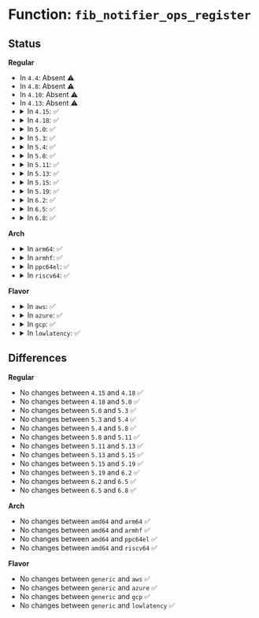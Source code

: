 # Function: <code>fib_notifier_ops_register</code>

## Status
<b>Regular</b>
<ul>
<li>
In <code>4.4</code>: Absent ⚠️
</li>
<li>
In <code>4.8</code>: Absent ⚠️
</li>
<li>
In <code>4.10</code>: Absent ⚠️
</li>
<li>
In <code>4.13</code>: Absent ⚠️
</li>
<li>
<details>
<summary>In <code>4.15</code>: ✅</summary>

```c
struct fib_notifier_ops *fib_notifier_ops_register(const struct fib_notifier_ops *tmpl, struct net *net);
```

**Collision:** Unique Global

**Inline:** No

**Transformation:** False

**Instances:**

```
In net/core/fib_notifier.c (ffffffff8186a690)
Location: net/core/fib_notifier.c:132
Inline: False
Direct callers:
  - net/ipv4/fib_notifier.c:fib4_notifier_init
  - net/ipv4/ipmr.c:ipmr_net_init
  - net/ipv6/fib6_notifier.c:fib6_notifier_init
```
**Symbols:**

```
ffffffff8186a690-ffffffff8186a71f: fib_notifier_ops_register (STB_GLOBAL)
```
</details>
</li>
<li>
<details>
<summary>In <code>4.18</code>: ✅</summary>

```c
struct fib_notifier_ops *fib_notifier_ops_register(const struct fib_notifier_ops *tmpl, struct net *net);
```

**Collision:** Unique Global

**Inline:** No

**Transformation:** False

**Instances:**

```
In net/core/fib_notifier.c (ffffffff818ba420)
Location: net/core/fib_notifier.c:140
Inline: False
Direct callers:
  - net/ipv4/fib_notifier.c:fib4_notifier_init
  - net/ipv4/ipmr.c:ipmr_net_init
  - net/ipv6/fib6_notifier.c:fib6_notifier_init
  - net/ipv6/ip6mr.c:ip6mr_net_init
```
**Symbols:**

```
ffffffff818ba420-ffffffff818ba4b2: fib_notifier_ops_register (STB_GLOBAL)
```
</details>
</li>
<li>
<details>
<summary>In <code>5.0</code>: ✅</summary>

```c
struct fib_notifier_ops *fib_notifier_ops_register(const struct fib_notifier_ops *tmpl, struct net *net);
```

**Collision:** Unique Global

**Inline:** No

**Transformation:** False

**Instances:**

```
In net/core/fib_notifier.c (ffffffff818e12a0)
Location: net/core/fib_notifier.c:140
Inline: False
Direct callers:
  - net/ipv4/fib_notifier.c:fib4_notifier_init
  - net/ipv4/ipmr.c:ipmr_net_init
  - net/ipv6/fib6_notifier.c:fib6_notifier_init
  - net/ipv6/ip6mr.c:ip6mr_net_init
```
**Symbols:**

```
ffffffff818e12a0-ffffffff818e1332: fib_notifier_ops_register (STB_GLOBAL)
```
</details>
</li>
<li>
<details>
<summary>In <code>5.3</code>: ✅</summary>

```c
struct fib_notifier_ops *fib_notifier_ops_register(const struct fib_notifier_ops *tmpl, struct net *net);
```

**Collision:** Unique Global

**Inline:** No

**Transformation:** False

**Instances:**

```
In net/core/fib_notifier.c (ffffffff8192fa90)
Location: net/core/fib_notifier.c:140
Inline: False
Direct callers:
  - net/ipv4/fib_notifier.c:fib4_notifier_init
  - net/ipv4/ipmr.c:ipmr_net_init
  - net/ipv6/fib6_notifier.c:fib6_notifier_init
  - net/ipv6/ip6mr.c:ip6mr_net_init
```
**Symbols:**

```
ffffffff8192fa90-ffffffff8192fb19: fib_notifier_ops_register (STB_GLOBAL)
```
</details>
</li>
<li>
<details>
<summary>In <code>5.4</code>: ✅</summary>

```c
struct fib_notifier_ops *fib_notifier_ops_register(const struct fib_notifier_ops *tmpl, struct net *net);
```

**Collision:** Unique Global

**Inline:** No

**Transformation:** False

**Instances:**

```
In net/core/fib_notifier.c (ffffffff81961d00)
Location: net/core/fib_notifier.c:151
Inline: False
Direct callers:
  - net/ipv4/fib_notifier.c:fib4_notifier_init
  - net/ipv4/ipmr.c:ipmr_net_init
  - net/ipv6/fib6_notifier.c:fib6_notifier_init
  - net/ipv6/ip6mr.c:ip6mr_net_init
```
**Symbols:**

```
ffffffff81961d00-ffffffff81961d89: fib_notifier_ops_register (STB_GLOBAL)
```
</details>
</li>
<li>
<details>
<summary>In <code>5.8</code>: ✅</summary>

```c
struct fib_notifier_ops *fib_notifier_ops_register(const struct fib_notifier_ops *tmpl, struct net *net);
```

**Collision:** Unique Global

**Inline:** No

**Transformation:** False

**Instances:**

```
In net/core/fib_notifier.c (ffffffff81a352f0)
Location: net/core/fib_notifier.c:143
Inline: False
Direct callers:
  - net/ipv4/fib_notifier.c:fib4_notifier_init
  - net/ipv6/fib6_notifier.c:fib6_notifier_init
```
**Symbols:**

```
ffffffff81a352f0-ffffffff81a35386: fib_notifier_ops_register (STB_GLOBAL)
```
</details>
</li>
<li>
<details>
<summary>In <code>5.11</code>: ✅</summary>

```c
struct fib_notifier_ops *fib_notifier_ops_register(const struct fib_notifier_ops *tmpl, struct net *net);
```

**Collision:** Unique Global

**Inline:** No

**Transformation:** False

**Instances:**

```
In net/core/fib_notifier.c (ffffffff81a37670)
Location: net/core/fib_notifier.c:143
Inline: False
Direct callers:
  - net/ipv4/fib_notifier.c:fib4_notifier_init
  - net/ipv6/fib6_notifier.c:fib6_notifier_init
```
**Symbols:**

```
ffffffff81a37670-ffffffff81a3770f: fib_notifier_ops_register (STB_GLOBAL)
```
</details>
</li>
<li>
<details>
<summary>In <code>5.13</code>: ✅</summary>

```c
struct fib_notifier_ops *fib_notifier_ops_register(const struct fib_notifier_ops *tmpl, struct net *net);
```

**Collision:** Unique Global

**Inline:** No

**Transformation:** False

**Instances:**

```
In net/core/fib_notifier.c (ffffffff81a1e7d0)
Location: net/core/fib_notifier.c:143
Inline: False
Direct callers:
  - net/ipv4/fib_notifier.c:fib4_notifier_init
  - net/ipv6/fib6_notifier.c:fib6_notifier_init
```
**Symbols:**

```
ffffffff81a1e7d0-ffffffff81a1e86f: fib_notifier_ops_register (STB_GLOBAL)
```
</details>
</li>
<li>
<details>
<summary>In <code>5.15</code>: ✅</summary>

```c
struct fib_notifier_ops *fib_notifier_ops_register(const struct fib_notifier_ops *tmpl, struct net *net);
```

**Collision:** Unique Global

**Inline:** No

**Transformation:** False

**Instances:**

```
In net/core/fib_notifier.c (ffffffff81ad2870)
Location: net/core/fib_notifier.c:143
Inline: False
Direct callers:
  - net/ipv4/fib_notifier.c:fib4_notifier_init
  - net/ipv6/fib6_notifier.c:fib6_notifier_init
```
**Symbols:**

```
ffffffff81ad2870-ffffffff81ad290f: fib_notifier_ops_register (STB_GLOBAL)
```
</details>
</li>
<li>
<details>
<summary>In <code>5.19</code>: ✅</summary>

```c
struct fib_notifier_ops *fib_notifier_ops_register(const struct fib_notifier_ops *tmpl, struct net *net);
```

**Collision:** Unique Global

**Inline:** No

**Transformation:** False

**Instances:**

```
In net/core/fib_notifier.c (ffffffff81c502d0)
Location: net/core/fib_notifier.c:143
Inline: False
Direct callers:
  - net/ipv4/fib_notifier.c:fib4_notifier_init
  - net/ipv6/fib6_notifier.c:fib6_notifier_init
```
**Symbols:**

```
ffffffff81c502d0-ffffffff81c50393: fib_notifier_ops_register (STB_GLOBAL)
```
</details>
</li>
<li>
<details>
<summary>In <code>6.2</code>: ✅</summary>

```c
struct fib_notifier_ops *fib_notifier_ops_register(const struct fib_notifier_ops *tmpl, struct net *net);
```

**Collision:** Unique Global

**Inline:** No

**Transformation:** False

**Instances:**

```
In net/core/fib_notifier.c (ffffffff81e05680)
Location: net/core/fib_notifier.c:143
Inline: False
Direct callers:
  - net/ipv4/fib_notifier.c:fib4_notifier_init
  - net/ipv6/fib6_notifier.c:fib6_notifier_init
```
**Symbols:**

```
ffffffff81e05680-ffffffff81e05743: fib_notifier_ops_register (STB_GLOBAL)
```
</details>
</li>
<li>
<details>
<summary>In <code>6.5</code>: ✅</summary>

```c
struct fib_notifier_ops *fib_notifier_ops_register(const struct fib_notifier_ops *tmpl, struct net *net);
```

**Collision:** Unique Global

**Inline:** No

**Transformation:** False

**Instances:**

```
In net/core/fib_notifier.c (ffffffff81e77ed0)
Location: net/core/fib_notifier.c:143
Inline: False
Direct callers:
  - net/ipv4/fib_notifier.c:fib4_notifier_init
  - net/ipv6/fib6_notifier.c:fib6_notifier_init
```
**Symbols:**

```
ffffffff81e77ed0-ffffffff81e77f93: fib_notifier_ops_register (STB_GLOBAL)
```
</details>
</li>
<li>
<details>
<summary>In <code>6.8</code>: ✅</summary>

```c
struct fib_notifier_ops *fib_notifier_ops_register(const struct fib_notifier_ops *tmpl, struct net *net);
```

**Collision:** Unique Global

**Inline:** No

**Transformation:** False

**Instances:**

```
In net/core/fib_notifier.c (ffffffff81f37e90)
Location: net/core/fib_notifier.c:143
Inline: False
Direct callers:
  - net/ipv4/fib_notifier.c:fib4_notifier_init
  - net/ipv6/fib6_notifier.c:fib6_notifier_init
```
**Symbols:**

```
ffffffff81f37e90-ffffffff81f37f53: fib_notifier_ops_register (STB_GLOBAL)
```
</details>
</li>
</ul>
<b>Arch</b>
<ul>
<li>
<details>
<summary>In <code>arm64</code>: ✅</summary>

```c
struct fib_notifier_ops *fib_notifier_ops_register(const struct fib_notifier_ops *tmpl, struct net *net);
```

**Collision:** Unique Global

**Inline:** No

**Transformation:** False

**Instances:**

```
In net/core/fib_notifier.c (ffff800010c05a98)
Location: net/core/fib_notifier.c:151
Inline: False
Direct callers:
  - net/ipv4/fib_notifier.c:fib4_notifier_init
  - net/ipv4/ipmr.c:ipmr_net_init
  - net/ipv6/fib6_notifier.c:fib6_notifier_init
  - net/ipv6/ip6mr.c:ip6mr_net_init
```
**Symbols:**

```
ffff800010c05a98-ffff800010c05b50: fib_notifier_ops_register (STB_GLOBAL)
```
</details>
</li>
<li>
<details>
<summary>In <code>armhf</code>: ✅</summary>

```c
struct fib_notifier_ops *fib_notifier_ops_register(const struct fib_notifier_ops *tmpl, struct net *net);
```

**Collision:** Unique Global

**Inline:** No

**Transformation:** False

**Instances:**

```
In net/core/fib_notifier.c (c0d1eafc)
Location: net/core/fib_notifier.c:151
Inline: False
Direct callers:
  - net/ipv4/fib_notifier.c:fib4_notifier_init
  - net/ipv4/ipmr.c:ipmr_net_init
  - net/ipv6/fib6_notifier.c:fib6_notifier_init
  - net/ipv6/ip6mr.c:ip6mr_net_init
```
**Symbols:**

```
c0d1eafc-c0d1eba4: fib_notifier_ops_register (STB_GLOBAL)
```
</details>
</li>
<li>
<details>
<summary>In <code>ppc64el</code>: ✅</summary>

```c
struct fib_notifier_ops *fib_notifier_ops_register(const struct fib_notifier_ops *tmpl, struct net *net);
```

**Collision:** Unique Global

**Inline:** No

**Transformation:** False

**Instances:**

```
In net/core/fib_notifier.c (c000000000cefd40)
Location: net/core/fib_notifier.c:151
Inline: False
Direct callers:
  - net/ipv4/fib_notifier.c:fib4_notifier_init
  - net/ipv4/ipmr.c:ipmr_net_init
  - net/ipv6/fib6_notifier.c:fib6_notifier_init
  - net/ipv6/ip6mr.c:ip6mr_net_init
```
**Symbols:**

```
c000000000cefd40-c000000000cefe38: fib_notifier_ops_register (STB_GLOBAL)
```
</details>
</li>
<li>
<details>
<summary>In <code>riscv64</code>: ✅</summary>

```c
struct fib_notifier_ops *fib_notifier_ops_register(const struct fib_notifier_ops *tmpl, struct net *net);
```

**Collision:** Unique Global

**Inline:** No

**Transformation:** False

**Instances:**

```
In net/core/fib_notifier.c (ffffffe00078422a)
Location: net/core/fib_notifier.c:151
Inline: False
Direct callers:
  - net/ipv4/fib_notifier.c:fib4_notifier_init
  - net/ipv4/ipmr.c:ipmr_net_init
  - net/ipv6/fib6_notifier.c:fib6_notifier_init
  - net/ipv6/ip6mr.c:ip6mr_net_init
```
**Symbols:**

```
ffffffe00078422a-ffffffe0007842da: fib_notifier_ops_register (STB_GLOBAL)
```
</details>
</li>
</ul>
<b>Flavor</b>
<ul>
<li>
<details>
<summary>In <code>aws</code>: ✅</summary>

```c
struct fib_notifier_ops *fib_notifier_ops_register(const struct fib_notifier_ops *tmpl, struct net *net);
```

**Collision:** Unique Global

**Inline:** No

**Transformation:** False

**Instances:**

```
In net/core/fib_notifier.c (ffffffff81901cd0)
Location: net/core/fib_notifier.c:151
Inline: False
Direct callers:
  - net/ipv4/fib_notifier.c:fib4_notifier_init
  - net/ipv4/ipmr.c:ipmr_net_init
  - net/ipv6/fib6_notifier.c:fib6_notifier_init
  - net/ipv6/ip6mr.c:ip6mr_net_init
```
**Symbols:**

```
ffffffff81901cd0-ffffffff81901d59: fib_notifier_ops_register (STB_GLOBAL)
```
</details>
</li>
<li>
<details>
<summary>In <code>azure</code>: ✅</summary>

```c
struct fib_notifier_ops *fib_notifier_ops_register(const struct fib_notifier_ops *tmpl, struct net *net);
```

**Collision:** Unique Global

**Inline:** No

**Transformation:** False

**Instances:**

```
In net/core/fib_notifier.c (ffffffff818bbb00)
Location: net/core/fib_notifier.c:151
Inline: False
Direct callers:
  - net/ipv4/fib_notifier.c:fib4_notifier_init
  - net/ipv4/ipmr.c:ipmr_net_init
  - net/ipv6/fib6_notifier.c:fib6_notifier_init
  - net/ipv6/ip6mr.c:ip6mr_net_init
```
**Symbols:**

```
ffffffff818bbb00-ffffffff818bbb89: fib_notifier_ops_register (STB_GLOBAL)
```
</details>
</li>
<li>
<details>
<summary>In <code>gcp</code>: ✅</summary>

```c
struct fib_notifier_ops *fib_notifier_ops_register(const struct fib_notifier_ops *tmpl, struct net *net);
```

**Collision:** Unique Global

**Inline:** No

**Transformation:** False

**Instances:**

```
In net/core/fib_notifier.c (ffffffff81952d00)
Location: net/core/fib_notifier.c:151
Inline: False
Direct callers:
  - net/ipv4/fib_notifier.c:fib4_notifier_init
  - net/ipv4/ipmr.c:ipmr_net_init
  - net/ipv6/fib6_notifier.c:fib6_notifier_init
  - net/ipv6/ip6mr.c:ip6mr_net_init
```
**Symbols:**

```
ffffffff81952d00-ffffffff81952d89: fib_notifier_ops_register (STB_GLOBAL)
```
</details>
</li>
<li>
<details>
<summary>In <code>lowlatency</code>: ✅</summary>

```c
struct fib_notifier_ops *fib_notifier_ops_register(const struct fib_notifier_ops *tmpl, struct net *net);
```

**Collision:** Unique Global

**Inline:** No

**Transformation:** False

**Instances:**

```
In net/core/fib_notifier.c (ffffffff819747c0)
Location: net/core/fib_notifier.c:151
Inline: False
Direct callers:
  - net/ipv4/fib_notifier.c:fib4_notifier_init
  - net/ipv4/ipmr.c:ipmr_net_init
  - net/ipv6/fib6_notifier.c:fib6_notifier_init
  - net/ipv6/ip6mr.c:ip6mr_net_init
```
**Symbols:**

```
ffffffff819747c0-ffffffff8197486b: fib_notifier_ops_register (STB_GLOBAL)
```
</details>
</li>
</ul>

## Differences
<b>Regular</b>
<ul>
<li>
No changes between <code>4.15</code> and <code>4.18</code> ✅
</li>
<li>
No changes between <code>4.18</code> and <code>5.0</code> ✅
</li>
<li>
No changes between <code>5.0</code> and <code>5.3</code> ✅
</li>
<li>
No changes between <code>5.3</code> and <code>5.4</code> ✅
</li>
<li>
No changes between <code>5.4</code> and <code>5.8</code> ✅
</li>
<li>
No changes between <code>5.8</code> and <code>5.11</code> ✅
</li>
<li>
No changes between <code>5.11</code> and <code>5.13</code> ✅
</li>
<li>
No changes between <code>5.13</code> and <code>5.15</code> ✅
</li>
<li>
No changes between <code>5.15</code> and <code>5.19</code> ✅
</li>
<li>
No changes between <code>5.19</code> and <code>6.2</code> ✅
</li>
<li>
No changes between <code>6.2</code> and <code>6.5</code> ✅
</li>
<li>
No changes between <code>6.5</code> and <code>6.8</code> ✅
</li>
</ul>
<b>Arch</b>
<ul>
<li>
No changes between <code>amd64</code> and <code>arm64</code> ✅
</li>
<li>
No changes between <code>amd64</code> and <code>armhf</code> ✅
</li>
<li>
No changes between <code>amd64</code> and <code>ppc64el</code> ✅
</li>
<li>
No changes between <code>amd64</code> and <code>riscv64</code> ✅
</li>
</ul>
<b>Flavor</b>
<ul>
<li>
No changes between <code>generic</code> and <code>aws</code> ✅
</li>
<li>
No changes between <code>generic</code> and <code>azure</code> ✅
</li>
<li>
No changes between <code>generic</code> and <code>gcp</code> ✅
</li>
<li>
No changes between <code>generic</code> and <code>lowlatency</code> ✅
</li>
</ul>

